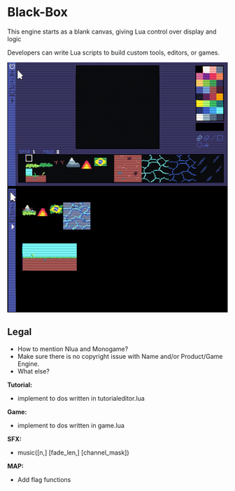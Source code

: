 # Black-Box

This engine starts as a blank canvas, giving Lua control over display and logic

Developers can write Lua scripts to build custom tools, editors, or games.

![blackbox](src/assets/blackbox.png)

## Legal

- How to mention Nlua and Monogame?
- Make sure there is no copyright issue with Name and/or Product/Game Engine.
- What else?

**Tutorial:**

- implement to dos written in tutorialeditor.lua

**Game:**

- implement to dos written in game.lua

**SFX:**

- music([n,] [fade_len,] [channel_mask])

**MAP:**

- Add flag functions